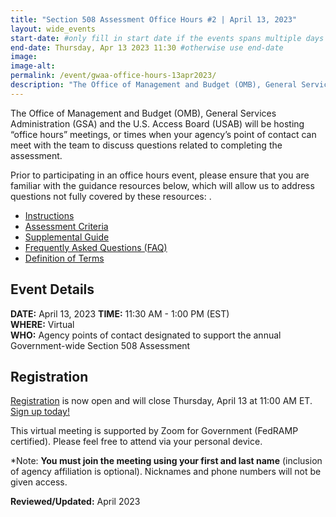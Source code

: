 ```yaml
---
title: "Section 508 Assessment Office Hours #2 | April 13, 2023"
layout: wide_events
start-date: #only fill in start date if the events spans multiple days
end-date: Thursday, Apr 13 2023 11:30 #otherwise use end-date
image:
image-alt: 
permalink: /event/gwaa-office-hours-13apr2023/
description: "The Office of Management and Budget (OMB), General Services Administration (GSA) and the U.S. Access Board (USAB) will be hosting “office hours” meetings, or times when your agency’s point of contact can meet with our teams to discuss the criteria or other questions related to completing the assessment."
---
```

The Office of Management and Budget (OMB), General Services Administration (GSA) and the U.S. Access Board (USAB) will be hosting “office hours” meetings, or times when your agency’s point of contact can meet with the team to discuss questions related to completing the assessment.

Prior to participating in an office hours event, please ensure that you are familiar with the guidance resources below, which will allow us to address questions not fully covered by these resources: . 
- [Instructions][1]
- [Assessment Criteria][2] 
- [Supplemental Guide][3]
- [Frequently Asked Questions (FAQ)][4]
- [Definition of Terms][5]

## Event Details
**DATE:** April 13, 2023
**TIME:** 11:30 AM - 1:00 PM (EST)  
**WHERE:** Virtual  
**WHO:** Agency points of contact designated to support the annual Government-wide Section 508 Assessment  

## Registration
[Registration][7] is now open and will close Thursday, April 13 at 11:00 AM ET. [Sign up today!][7]   

This virtual meeting is supported by Zoom for Government (FedRAMP certified). Please feel free to attend via your personal device.  

*Note: **You must join the meeting using your first and last name** (inclusion of agency affiliation is optional). Nicknames and phone numbers will not be given access.

**Reviewed/Updated:** April 2023

[1]: {{site.baseurl}}/manage/section-508-assessment/
[2]: {{site.baseurl}}/manage/section-508-assessment/criteria/      
[3]: {{site.baseurl}}/manage/section-508-assessment/supplemental-guide/
[4]: {{site.baseurl}}/manage/section-508-assessment/faq/
[5]: {{site.baseurl}}/manage/section-508-assessment/definition-of-terms/
[6]: {{site.baseurl}}/events/
[7]: https://www.section508.gov